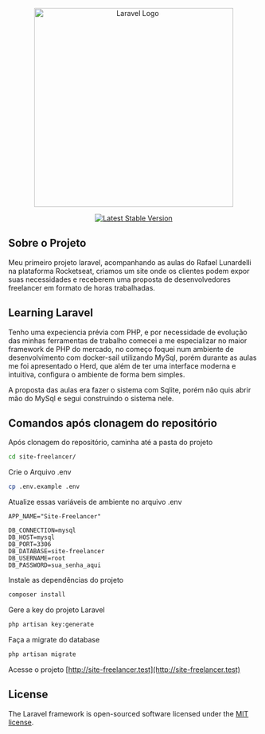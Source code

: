 <p align="center"><a href="https://laravel.com" target="_blank"><img src="https://raw.githubusercontent.com/laravel/art/master/logo-lockup/5%20SVG/2%20CMYK/1%20Full%20Color/laravel-logolockup-cmyk-red.svg" width="400" alt="Laravel Logo"></a></p>

<p align="center">
<a href="https://packagist.org/packages/laravel/framework"><img src="https://img.shields.io/packagist/v/laravel/framework" alt="Latest Stable Version"></a>
</p>

## Sobre o Projeto

Meu primeiro projeto laravel, acompanhando as aulas do Rafael Lunardelli na plataforma Rocketseat, criamos um site onde os clientes podem expor suas necessidades e receberem uma proposta de desenvolvedores freelancer em formato de horas trabalhadas.

## Learning Laravel

Tenho uma expeciencia prévia com PHP, e por necessidade de evolução das minhas ferramentas de trabalho comecei a me especializar no maior framework de PHP do mercado, no começo foquei num ambiente de desenvolvimento com docker-sail utilizando MySql, porém durante as aulas me foi apresentado o Herd, que além de ter uma interface moderna e intuitiva, configura o ambiente de forma bem simples.

A proposta das aulas era fazer o sistema com Sqlite, porém não quis abrir mão do MySql e segui construindo o sistema nele.

## Comandos após clonagem do repositório

Após clonagem do repositório, caminha até a pasta do projeto
```sh
cd site-freelancer/
```


Crie o Arquivo .env
```sh
cp .env.example .env
```
Atualize essas variáveis de ambiente no arquivo .env
```dosini
APP_NAME="Site-Freelancer"

DB_CONNECTION=mysql
DB_HOST=mysql
DB_PORT=3306
DB_DATABASE=site-freelancer
DB_USERNAME=root
DB_PASSWORD=sua_senha_aqui

```
Instale as dependências do projeto
```sh
composer install
```


Gere a key do projeto Laravel
```sh
php artisan key:generate
```

Faça a migrate do database
```sh
php artisan migrate
```


Acesse o projeto
[http://site-freelancer.test](http://site-freelancer.test)


## License

The Laravel framework is open-sourced software licensed under the [MIT license](https://opensource.org/licenses/MIT).
